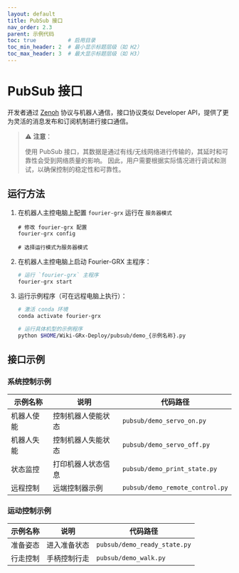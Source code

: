 ```yaml
---
layout: default
title: PubSub 接口
nav_order: 2.3
parent: 示例代码
toc: true          # 启用目录
toc_min_header: 2  # 最小显示标题层级（如 H2）
toc_max_header: 3  # 最大显示标题层级（如 H3）
---
```


# PubSub 接口

开发者通过 [Zenoh](https://zenoh.io/) 协议与机器人通信，接口协议类似 Developer API，提供了更为灵活的消息发布和订阅机制进行接口通信。

> ⚠️ **注意**：
>
> 使用 PubSub 接口，其数据是通过有线/无线网络进行传输的，其延时和可靠性会受到网络质量的影响。
> 因此，用户需要根据实际情况进行调试和测试，以确保控制的稳定性和可靠性。

## 运行方法

1. 在机器人主控电脑上配置 `fourier-grx` 运行在 `服务器模式`
   ```
   # 修改 fourier-grx 配置
   fourier-grx config
   
   # 选择运行模式为服务器模式
   ```

2. 在机器人主控电脑上启动 Fourier-GRX 主程序：
    ```bash
    # 运行 `fourier-grx` 主程序
    fourier-grx start
    ```

3. 运行示例程序（可在远程电脑上执行）：
    ```bash
    # 激活 conda 环境
    conda activate fourier-grx
   
    # 运行具体机型的示例程序
    python $HOME/Wiki-GRx-Deploy/pubsub/demo_{示例名称}.py
    ```

## 接口示例

### 系统控制示例

| 示例名称  | 说明        | 代码路径                            |
|-------|-----------|---------------------------------|
| 机器人使能 | 控制机器人使能状态 | `pubsub/demo_servo_on.py`       |
| 机器人失能 | 控制机器人失能状态 | `pubsub/demo_servo_off.py`      |
| 状态监控  | 打印机器人状态信息 | `pubsub/demo_print_state.py`    |
| 远程控制  | 远端控制器示例   | `pubsub/demo_remote_control.py` |

### 运动控制示例

| 示例名称 | 说明     | 代码路径                         |
|------|--------|------------------------------|
| 准备姿态 | 进入准备状态 | `pubsub/demo_ready_state.py` |
| 行走控制 | 手柄控制行走 | `pubsub/demo_walk.py`        |
